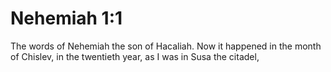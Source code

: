 # Nehemiah 1:1

The words of Nehemiah the son of Hacaliah. Now it happened in the month of Chislev, in the twentieth year, as I was in Susa the citadel,
